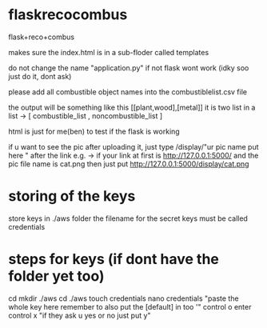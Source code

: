 # flaskrecocombus
flask+reco+combus


makes sure the index.html is in a sub-floder called templates

do not change the name "application.py" if not flask wont work (idky soo just do it, dont ask)

please add all combustible object names into the combustiblelist.csv file 


the output will be something like this [[plant,wood],[metal]]
it is two list in a list -> [ combustible_list , noncombustible_list ]


html is just for me(ben) to test if the flask is working

if u want to see the pic after uploading it, just type /display/"ur pic name put here " after the link 
e.g. -> if your link at first is http://127.0.0.1:5000/ and the pic file name is cat.png then just put http://127.0.0.1:5000/display/cat.png

# storing of the keys
store keys in ./aws folder
the filename for the secret keys must be called credentials
# steps for keys (if dont have the folder yet too)
cd
mkdir ./aws
cd ./aws
touch credentials
nano credentials
"paste the whole key here remember to also put the [default] in too '"
control o
enter
control x
"if they ask u yes or no just put y"


 
